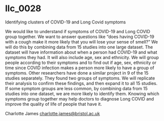# llc_0028
Identifying clusters of COVID-19 and Long Covid symptoms

We would like to understand if symptoms of COVID-19 and Long COVID group together. We want to answer questions like “does having COVID-19 with a cough make it more likely that you will lose your sense of smell?” We will do this by combining data from 15 studies into one large dataset. The dataset will have information about when a person had COVID-19 and what symptoms they had. It will also include age, sex and ethnicity. We will group people according to their symptoms and to find out if age, sex, ethnicity or time since COVID infection makes a person more likely to have a group of symptoms. 
Other researchers have done a similar project in 9 of the 15 studies separately. They found two groups of symptoms. We will replicate their analysis to confirm these findings, and then expand it to all 15 studies. If some symptom groups are less common, by combining data from 15 studies into one dataset, we are more likely to identify them. Knowing which symptoms group together may help doctors to diagnose Long COVID and improve the quality of life of people that have it.

Charlotte James charlotte.james@bristol.ac.uk 
